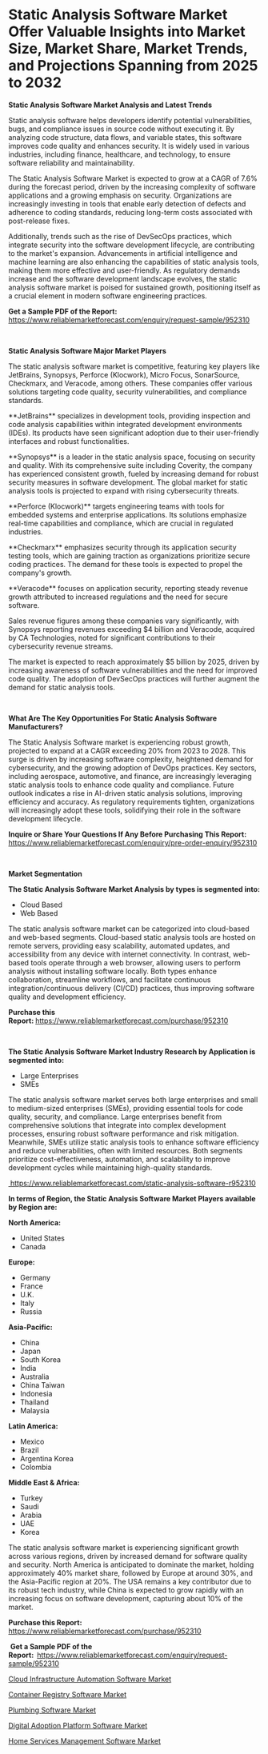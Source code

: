 <p><h1>Static Analysis Software Market Offer Valuable Insights into Market Size, Market Share, Market Trends, and Projections Spanning from 2025 to 2032</h1></p><p><strong>Static Analysis Software Market Analysis and Latest Trends</strong></p>
<p><p>Static analysis software helps developers identify potential vulnerabilities, bugs, and compliance issues in source code without executing it. By analyzing code structure, data flows, and variable states, this software improves code quality and enhances security. It is widely used in various industries, including finance, healthcare, and technology, to ensure software reliability and maintainability.</p><p>The Static Analysis Software Market is expected to grow at a CAGR of 7.6% during the forecast period, driven by the increasing complexity of software applications and a growing emphasis on security. Organizations are increasingly investing in tools that enable early detection of defects and adherence to coding standards, reducing long-term costs associated with post-release fixes. </p><p>Additionally, trends such as the rise of DevSecOps practices, which integrate security into the software development lifecycle, are contributing to the market's expansion. Advancements in artificial intelligence and machine learning are also enhancing the capabilities of static analysis tools, making them more effective and user-friendly. As regulatory demands increase and the software development landscape evolves, the static analysis software market is poised for sustained growth, positioning itself as a crucial element in modern software engineering practices.</p></p>
<p><strong>Get a Sample PDF of the Report:&nbsp;</strong> <a href="https://www.reliablemarketforecast.com/enquiry/request-sample/952310?utm_campaign=1141&utm_medium=2&utm_source=Github&utm_content=ia&utm_term=06032025&utm_id=static-analysis-software">https://www.reliablemarketforecast.com/enquiry/request-sample/952310</a></p>
<p>&nbsp;</p>
<p><strong>Static Analysis Software Major Market Players</strong></p>
<p><p>The static analysis software market is competitive, featuring key players like JetBrains, Synopsys, Perforce (Klocwork), Micro Focus, SonarSource, Checkmarx, and Veracode, among others. These companies offer various solutions targeting code quality, security vulnerabilities, and compliance standards.</p><p>**JetBrains** specializes in development tools, providing inspection and code analysis capabilities within integrated development environments (IDEs). Its products have seen significant adoption due to their user-friendly interfaces and robust functionalities.</p><p>**Synopsys** is a leader in the static analysis space, focusing on security and quality. With its comprehensive suite including Coverity, the company has experienced consistent growth, fueled by increasing demand for robust security measures in software development. The global market for static analysis tools is projected to expand with rising cybersecurity threats.</p><p>**Perforce (Klocwork)** targets engineering teams with tools for embedded systems and enterprise applications. Its solutions emphasize real-time capabilities and compliance, which are crucial in regulated industries. </p><p>**Checkmarx** emphasizes security through its application security testing tools, which are gaining traction as organizations prioritize secure coding practices. The demand for these tools is expected to propel the company's growth.</p><p>**Veracode** focuses on application security, reporting steady revenue growth attributed to increased regulations and the need for secure software. </p><p>Sales revenue figures among these companies vary significantly, with Synopsys reporting revenues exceeding $4 billion and Veracode, acquired by CA Technologies, noted for significant contributions to their cybersecurity revenue streams.</p><p>The market is expected to reach approximately $5 billion by 2025, driven by increasing awareness of software vulnerabilities and the need for improved code quality. The adoption of DevSecOps practices will further augment the demand for static analysis tools.</p></p>
<p>&nbsp;</p>
<p><strong>What Are The Key Opportunities For Static Analysis Software Manufacturers?</strong></p>
<p><p>The Static Analysis Software market is experiencing robust growth, projected to expand at a CAGR exceeding 20% from 2023 to 2028. This surge is driven by increasing software complexity, heightened demand for cybersecurity, and the growing adoption of DevOps practices. Key sectors, including aerospace, automotive, and finance, are increasingly leveraging static analysis tools to enhance code quality and compliance. Future outlook indicates a rise in AI-driven static analysis solutions, improving efficiency and accuracy. As regulatory requirements tighten, organizations will increasingly adopt these tools, solidifying their role in the software development lifecycle.</p></p>
<p><strong>Inquire or Share Your Questions If Any Before Purchasing This Report:</strong> <a href="https://www.reliablemarketforecast.com/enquiry/pre-order-enquiry/952310?utm_campaign=1141&utm_medium=2&utm_source=Github&utm_content=ia&utm_term=06032025&utm_id=static-analysis-software">https://www.reliablemarketforecast.com/enquiry/pre-order-enquiry/952310</a></p>
<p>&nbsp;</p>
<p><strong>Market Segmentation</strong></p>
<p><strong>The Static Analysis Software Market Analysis by types is segmented into:</strong></p>
<p><ul><li>Cloud Based</li><li>Web Based</li></ul></p>
<p><p>The static analysis software market can be categorized into cloud-based and web-based segments. Cloud-based static analysis tools are hosted on remote servers, providing easy scalability, automated updates, and accessibility from any device with internet connectivity. In contrast, web-based tools operate through a web browser, allowing users to perform analysis without installing software locally. Both types enhance collaboration, streamline workflows, and facilitate continuous integration/continuous delivery (CI/CD) practices, thus improving software quality and development efficiency.</p></p>
<p><strong>Purchase this Report:&nbsp;</strong><a href="https://www.reliablemarketforecast.com/purchase/952310?utm_campaign=1141&utm_medium=2&utm_source=Github&utm_content=ia&utm_term=06032025&utm_id=static-analysis-software">https://www.reliablemarketforecast.com/purchase/952310</a></p>
<p>&nbsp;</p>
<p><strong>The Static Analysis Software Market Industry Research by Application is segmented into:</strong></p>
<p><ul><li>Large Enterprises</li><li>SMEs</li></ul></p>
<p><p>The static analysis software market serves both large enterprises and small to medium-sized enterprises (SMEs), providing essential tools for code quality, security, and compliance. Large enterprises benefit from comprehensive solutions that integrate into complex development processes, ensuring robust software performance and risk mitigation. Meanwhile, SMEs utilize static analysis tools to enhance software efficiency and reduce vulnerabilities, often with limited resources. Both segments prioritize cost-effectiveness, automation, and scalability to improve development cycles while maintaining high-quality standards.</p></p>
<p><a href="https://www.reliablemarketforecast.com/static-analysis-software-r952310?utm_campaign=1141&utm_medium=2&utm_source=Github&utm_content=ia&utm_term=06032025&utm_id=static-analysis-software">&nbsp;https://www.reliablemarketforecast.com/static-analysis-software-r952310</a></p>
<p><strong>In terms of Region, the Static Analysis Software Market Players available by Region are:</strong></p>
<p>
    <p> <strong> North America: </strong>
        <ul>
            <li>United States</li>
            <li>Canada</li>
        </ul>
        </p> 
    <p> <strong> Europe: </strong>
        <ul>
            <li>Germany</li>
            <li>France</li>
            <li>U.K.</li>
            <li>Italy</li>
            <li>Russia</li>
        </ul>
        </p> 
    <p> <strong> Asia-Pacific: </strong>
        <ul>
            <li>China</li>
            <li>Japan</li>
            <li>South Korea</li>
            <li>India</li>
            <li>Australia</li>
            <li>China Taiwan</li>
            <li>Indonesia</li>
            <li>Thailand</li>
            <li>Malaysia</li>
        </ul>
        </p> 
    <p> <strong> Latin America: </strong>
        <ul>
            <li>Mexico</li>
            <li>Brazil</li>
            <li>Argentina Korea</li>
            <li>Colombia</li>
        </ul>
        </p> 
    <p> <strong> Middle East & Africa: </strong>
        <ul>
            <li>Turkey</li>
            <li>Saudi</li>
            <li>Arabia</li>
            <li>UAE</li>
            <li>Korea</li>
        </ul>
    </p>
    </p>
<p><p>The static analysis software market is experiencing significant growth across various regions, driven by increased demand for software quality and security. North America is anticipated to dominate the market, holding approximately 40% market share, followed by Europe at around 30%, and the Asia-Pacific region at 20%. The USA remains a key contributor due to its robust tech industry, while China is expected to grow rapidly with an increasing focus on software development, capturing about 10% of the market.</p></p>
<p><strong>Purchase this Report: </strong><a href="https://www.reliablemarketforecast.com/purchase/952310?utm_campaign=1141&utm_medium=2&utm_source=Github&utm_content=ia&utm_term=06032025&utm_id=static-analysis-software">https://www.reliablemarketforecast.com/purchase/952310</a></p>
<p>&nbsp;<strong>Get a Sample PDF of the Report:&nbsp;&nbsp;</strong><a href="https://www.reliablemarketforecast.com/enquiry/request-sample/952310?utm_campaign=1141&utm_medium=2&utm_source=Github&utm_content=ia&utm_term=06032025&utm_id=static-analysis-software">https://www.reliablemarketforecast.com/enquiry/request-sample/952310</a></p>
<p><strong></strong></p>
<p><p><a href="https://github.com/toghojbeinta/Market-Research-Report-List-1/blob/main/cloud-infrastructure-automation-software-market.md?utm_campaign=1141&utm_medium=2&utm_source=Github&utm_content=ia&utm_term=06032025&utm_id=static-analysis-software">Cloud Infrastructure Automation Software Market</a></p><p><a href="https://github.com/jaspartatin/Market-Research-Report-List-1/blob/main/container-registry-software-market.md?utm_campaign=1141&utm_medium=2&utm_source=Github&utm_content=ia&utm_term=06032025&utm_id=static-analysis-software">Container Registry Software Market</a></p><p><a href="https://github.com/spehnluenaru/Market-Research-Report-List-1/blob/main/plumbing-software-market.md?utm_campaign=1141&utm_medium=2&utm_source=Github&utm_content=ia&utm_term=06032025&utm_id=static-analysis-software">Plumbing Software Market</a></p><p><a href="https://github.com/alefermeivys/Market-Research-Report-List-1/blob/main/digital-adoption-platform-software-market.md?utm_campaign=1141&utm_medium=2&utm_source=Github&utm_content=ia&utm_term=06032025&utm_id=static-analysis-software">Digital Adoption Platform Software Market</a></p><p><a href="https://github.com/kluviabolofo/Market-Research-Report-List-1/blob/main/home-services-management-software-market.md?utm_campaign=1141&utm_medium=2&utm_source=Github&utm_content=ia&utm_term=06032025&utm_id=static-analysis-software">Home Services Management Software Market</a></p></p>